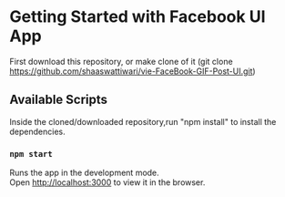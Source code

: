# Getting Started with Facebook UI App

First download this repository, or make clone of it (git clone https://github.com/shaaswattiwari/vie-FaceBook-GIF-Post-UI.git)

## Available Scripts

Inside the cloned/downloaded repository,run "npm install" to install the dependencies.

### `npm start`

Runs the app in the development mode.\
Open [http://localhost:3000](http://localhost:3000) to view it in the browser.

